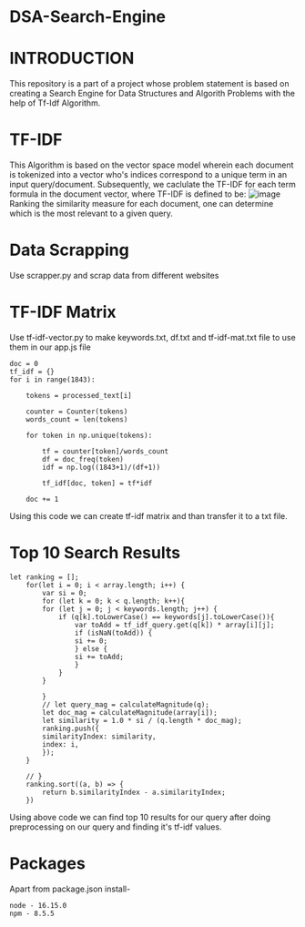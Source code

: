 # DSA-Search-Engine
# INTRODUCTION
This repository is a part of a project whose problem statement is based on creating a Search Engine for Data Structures and Algorith Problems with the help of Tf-Idf Algorithm.
# TF-IDF
This Algorithm is based on the vector space model wherein each document is tokenized into a vector who's indices correspond to a unique term in an input query/document. Subsequently, we caclulate the TF-IDF for each term formula in the document vector, where TF-IDF is defined to be:
![image](https://user-images.githubusercontent.com/72646890/170714852-db0a93f6-98d2-4229-9791-f31b4c0a5dc8.png)
Ranking the similarity measure for each document, one can determine which is the most relevant to a given query.
# Data Scrapping
Use scrapper.py and scrap data from different websites
# TF-IDF Matrix
Use tf-idf-vector.py to make keywords.txt, df.txt and tf-idf-mat.txt file to use them in our app.js file

```
doc = 0
tf_idf = {}
for i in range(1843):
    
    tokens = processed_text[i]
    
    counter = Counter(tokens)
    words_count = len(tokens)
    
    for token in np.unique(tokens):
        
        tf = counter[token]/words_count
        df = doc_freq(token)
        idf = np.log((1843+1)/(df+1))
        
        tf_idf[doc, token] = tf*idf

    doc += 1 
```
Using this code we can create tf-idf matrix and than transfer it to a txt file.
# Top 10 Search Results
```
let ranking = [];
    for(let i = 0; i < array.length; i++) {
        var si = 0;
        for (let k = 0; k < q.length; k++){
        for (let j = 0; j < keywords.length; j++) {
            if (q[k].toLowerCase() == keywords[j].toLowerCase()){
                var toAdd = tf_idf_query.get(q[k]) * array[i][j];
                if (isNaN(toAdd)) {
                si += 0;
                } else {
                si += toAdd;
                }
            }
        }
            
        }
        // let query_mag = calculateMagnitude(q);
        let doc_mag = calculateMagnitude(array[i]);
        let similarity = 1.0 * si / (q.length * doc_mag);
        ranking.push({
        similarityIndex: similarity,
        index: i,
        });
    }
        
    // }
    ranking.sort((a, b) => {
        return b.similarityIndex - a.similarityIndex;
    }) 
 ```
Using above code we can find top 10 results for our query after doing preprocessing on our query and finding it's tf-idf values.
# Packages
Apart from package.json install-
```
node - 16.15.0
npm - 8.5.5
```
